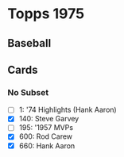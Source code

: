 # Topps 1975 
## Baseball

## Cards

### No Subset
- [ ] 1: '74 Highlights (Hank Aaron)<br>
- [x] 140: Steve Garvey<br>
- [ ] 195: '1957 MVPs<br>
- [x] 600: Rod Carew<br>
- [x] 660: Hank Aaron<br>
